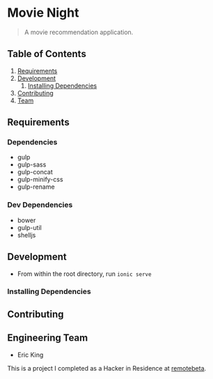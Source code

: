 # Movie Night

> A movie recommendation application.


## Table of Contents

1. [Requirements](#requirements)
1. [Development](#development)
    1. [Installing Dependencies](#installing-dependencies)
1. [Contributing](#contributing)
1. [Team](#engineering-team)


## Requirements

### Dependencies
 - gulp
 - gulp-sass
 - gulp-concat
 - gulp-minify-css
 - gulp-rename

### Dev Dependencies
 - bower
 - gulp-util
 - shelljs



## Development
 - From within the root directory, run `ionic serve`

### Installing Dependencies



## Contributing




## Engineering Team
  - Eric King


This is a project I completed as a Hacker in Residence at [remotebeta](http://remotebeta.com).